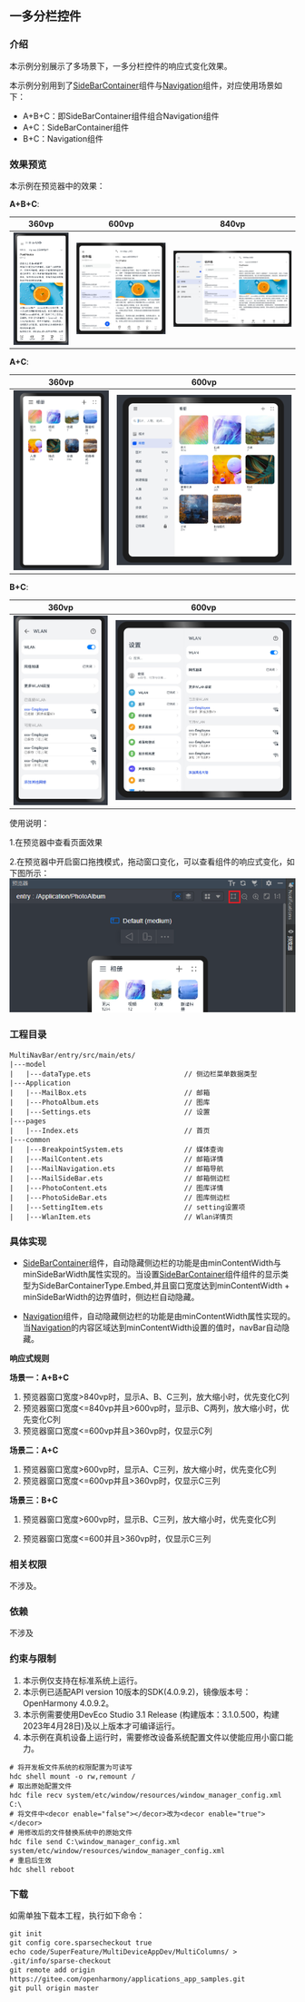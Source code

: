 ## 一多分栏控件

### 介绍

本示例分别展示了多场景下，一多分栏控件的响应式变化效果。

本示例分别用到了[SideBarContainer](https://gitee.com/openharmony/docs/blob/master/zh-cn/application-dev/reference/arkui-ts/ts-container-sidebarcontainer.md)组件与[Navigation](https://gitee.com/openharmony/docs/blob/master/zh-cn/application-dev/reference/arkui-ts/ts-basic-components-navigation.md)组件，对应使用场景如下：

* A+B+C：即SideBarContainer组件组合Navigation组件
* A+C：SideBarContainer组件
* B+C：Navigation组件



### 效果预览

本示例在预览器中的效果：

**A+B+C**:

| 360vp                               | 600vp                               | 840vp                               |
| ----------------------------------- | ----------------------------------- | ----------------------------------- |
| ![](screenshots/Devices/image3.png) | ![](screenshots/Devices/image2.png) | ![](screenshots/Devices/image1.png) |

**A+C**:

| 360vp                               | 600vp                               |
| ----------------------------------- | ----------------------------------- |
| ![](screenshots/Devices/image8.png) | ![](screenshots/Devices/image7.png) |



**B+C**:

| 360vp                                | 600vp                               |
| ------------------------------------ | ----------------------------------- |
| ![](screenshots/Devices/image10.png) | ![](screenshots/Devices/image9.png) |

使用说明：

1.在预览器中查看页面效果

2.在预览器中开启窗口拖拽模式，拖动窗口变化，可以查看组件的响应式变化，如下图所示：
![](screenshots/Devices/image11.png)


### 工程目录

```
MultiNavBar/entry/src/main/ets/
|---model
|   |---dataType.ets                       // 侧边栏菜单数据类型
|---Application                                  
|   |---MailBox.ets                        // 邮箱
|   |---PhotoAlbum.ets                     // 图库
|   |---Settings.ets                       // 设置
|---pages                                  
|   |---Index.ets                          // 首页
|---common                                    
|   |---BreakpointSystem.ets               // 媒体查询
|   |---MailContent.ets                    // 邮箱详情
|   |---MailNavigation.ets                 // 邮箱导航
|   |---MailSideBar.ets                    // 邮箱侧边栏
|   |---PhotoContent.ets            	   // 图库详情
|   |---PhotoSideBar.ets             	   // 图库侧边栏     
|   |---SettingItem.ets             	   // setting设置项  
|   |---WlanItem.ets             	       // Wlan详情页
```



### 具体实现

* [SideBarContainer](https://gitee.com/openharmony/docs/blob/master/zh-cn/application-dev/reference/arkui-ts/ts-container-sidebarcontainer.md)组件，自动隐藏侧边栏的功能是由minContentWidth与minSideBarWidth属性实现的。当设置[SideBarContainer](https://gitee.com/openharmony/docs/blob/master/zh-cn/application-dev/reference/arkui-ts/ts-container-sidebarcontainer.md)组件组件的显示类型为SideBarContainerType.Embed,并且窗口宽度达到minContentWidth + minSideBarWidth的边界值时，侧边栏自动隐藏。

* [Navigation](https://gitee.com/openharmony/docs/blob/master/zh-cn/application-dev/reference/arkui-ts/ts-basic-components-navigation.md)组件，自动隐藏侧边栏的功能是由minContentWidth属性实现的。当[Navigation](https://gitee.com/openharmony/docs/blob/master/zh-cn/application-dev/reference/arkui-ts/ts-basic-components-navigation.md)的内容区域达到minContentWidth设置的值时，navBar自动隐藏。

  

**响应式规则** 

**场景一：A+B+C**

1. 预览器窗口宽度>840vp时，显示A、B、C三列，放大缩小时，优先变化C列
2. 预览器窗口宽度<=840vp并且>600vp时，显示B、C两列，放大缩小时，优先变化C列
3. 预览器窗口宽度<=600vp并且>360vp时，仅显示C列

**场景二：A+C**

1. 预览器窗口宽度>600vp时，显示A、C三列，放大缩小时，优先变化C列
2. 预览器窗口宽度<=600vp并且>360vp时，仅显示C三列



**场景三：B+C**

1. 预览器窗口宽度>600vp时，显示B、C三列，放大缩小时，优先变化C列

2. 预览器窗口宽度<=600并且>360vp时，仅显示C三列

   

### 相关权限

不涉及。

### 依赖

不涉及

### 约束与限制

1. 本示例仅支持在标准系统上运行。
2. 本示例已适配API version 10版本的SDK(4.0.9.2)，镜像版本号：OpenHarmony 4.0.9.2。
3. 本示例需要使用DevEco Studio 3.1 Release (构建版本：3.1.0.500，构建 2023年4月28日)及以上版本才可编译运行。
4. 本示例在真机设备上运行时，需要修改设备系统配置文件以使能应用小窗口能力。

```
# 将开发板文件系统的权限配置为可读写
hdc shell mount -o rw,remount /
# 取出原始配置文件
hdc file recv system/etc/window/resources/window_manager_config.xml C:\
# 将文件中<decor enable="false"></decor>改为<decor enable="true"></decor>
# 用修改后的文件替换系统中的原始文件
hdc file send C:\window_manager_config.xml system/etc/window/resources/window_manager_config.xml
# 重启后生效
hdc shell reboot
```

### 下载

如需单独下载本工程，执行如下命令：

```
git init
git config core.sparsecheckout true
echo code/SuperFeature/MultiDeviceAppDev/MultiColumns/ > .git/info/sparse-checkout
git remote add origin https://gitee.com/openharmony/applications_app_samples.git
git pull origin master
```